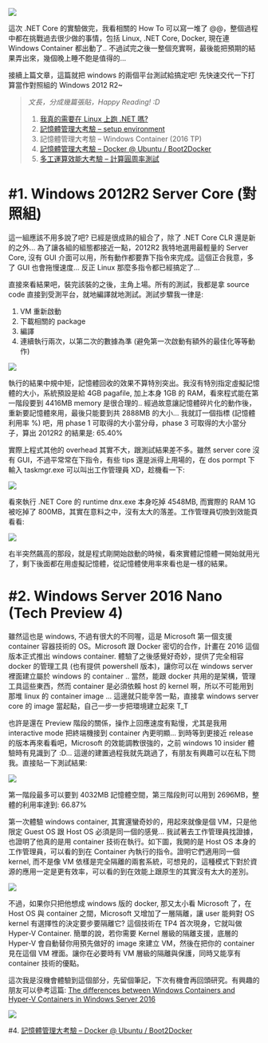 ![](http://dirteam.com/sander/wp-content/uploads/sites/2/2015/11/tp4-1024x512.jpg)

這次 .NET Core 的實驗做完，我看相關的 How To 可以寫一堆了 @@，整個過程中都在挑戰過去很少做的事情，包括 Linux, .NET Core, Docker, 現在連 Windows Container 都出動了.. 不過試完之後一整個充實啊，最後能把預期的結果弄出來，幾個晚上睡不飽是值得的...

接續上篇文章，這篇就把 windows 的兩個平台測試給搞定吧! 先快速交代一下打算當作對照組的 Windows 2012 R2~

<!--more-->


> *文長，分成幾篇張貼，Happy Reading! :D*
> 
> 1. [我真的需要在 Linux 上跑 .NET 嗎?](/2015/12/26/dnxcore50_01_should_i_run_dotnet_on_linux/)  
> 2. [記憶體管理大考驗 – setup environment](/2015/12/27/dnxcore50_02_memfrag_test/)  
> 3. 記憶體管理大考驗 – Windows Container (2016 TP)  
> 4. [記憶體管理大考驗 – Docker @ Ubuntu / Boot2Docker](/2015/12/29/dnxcore50_04_linux_and_summary/)  
> 5. [多工運算效能大考驗 – 計算圓周率測試](/?p=739&preview=true)  


# #1. Windows 2012R2 Server Core (對照組)

這一組應該不用多說了吧? 已經是很成熟的組合了，除了 .NET Core CLR 還是新的之外... 為了讓各組的組態都接近一點，2012R2 我特地選用最輕量的 Server Core, 沒有 GUI 介面可以用，所有動作都要靠下指令來完成。這個正合我意，多了 GUI 也會拖慢速度... 反正 Linux 那麼多指令都已經搞定了...

直接來看結果吧，裝完該裝的之後，主角上場。所有的測試，我都是拿 source code 直接到受測平台，就地編譯就地測試。測試步驟我一律是:

1. VM 重新啟動
2. 下載相關的 package
3. 編譯
4. 連續執行兩次，以第二次的數據為準 (避免第一次啟動有額外的最佳化等等動作)

![](/images/2015-12-28-dnxcore50_03_windows_server_2016/img_568017243c37f.png)

執行的結果中規中矩，記憶體回收的效果不算特別突出。我沒有特別指定虛擬記憶體的大小，系統預設是給 4GB pagafile, 加上本身 1GB 的 RAM，看來程式能在第一階段要到 4416MB memory 是很合理的.. 經過故意讓記憶體碎片化的動作後，重新要記憶體來用，最後只能要到共 2888MB 的大小... 我就訂一個指標 (記憶體利用率 %) 吧，用 phase 1 可取得的大小當分母，phase 3 可取得的大小當分子，算出 2012R2 的結果是: 65.40%

實際上程式其他的 overhead 其實不大，跟測試結果差不多。雖然 server core 沒有 GUI，不過平常常在下指令，有些 tips 還是派得上用場的，在 dos pormpt 下輸入 taskmgr.exe 可以叫出工作管理員 XD，趁機看一下:

![](/images/2015-12-28-dnxcore50_03_windows_server_2016/img_568018e727ab4.png)

看來執行 .NET Core 的 runtime dnx.exe 本身吃掉 4548MB, 而實際的 RAM 1G 被吃掉了 800MB，其實在意料之中，沒有太大的落差。工作管理員切換到效能頁看看:

![](/images/2015-12-28-dnxcore50_03_windows_server_2016/img_568019519b820.png)

右半突然飆高的那段，就是程式剛開始啟動的時候，看來實體記憶體一開始就用光了，剩下後面都在用虛擬記憶體，從記憶體使用率來看也是一樣的結果。

# #2. Windows Server 2016 Nano (Tech Preview 4)

雖然這也是 windows, 不過有很大的不同喔，這是 Microsoft 第一個支援 container 容器技術的 OS。Microsoft 跟 Docker 密切的合作，計畫在 2016 這個版本正式推出 windows container. 體驗了之後感覺好奇妙，提供了完全相容 docker 的管理工具 (也有提供 powershell 版本)，讓你可以在 windows server 裡面建立屬於 windows 的 container .. 當然，能跟 docker 共用的是架構，管理工具這些東西，然而 container 是必須依賴 host 的 kernel 啊，所以不可能用到那堆 linux 的 container image ... 這邊就只能辛苦一點，直接拿 windows server core 的 image 當起點，自己一步一步把環境建立起來 T_T

也許是還在 Preview 階段的關係，操作上回應速度有點慢，尤其是我用 interactive mode 把終端機接到 container 內更明顯... 到時等到更接近 release 的版本再來看看吧，Microsoft 的效能調教很強的，之前 windows 10 insider 體驗時有見識到了 :D...  這邊的建置過程我就先跳過了，有朋友有興趣可以在私下問我。直接貼一下測試結果:

![](/images/2015-12-28-dnxcore50_03_windows_server_2016/img_56840f8bb211b-e1451495326913.png)

第一階段最多可以要到 4032MB 記憶體空間，第三階段則可以用到 2696MB，整體的利用率達到: 66.87%

第一次體驗 windows container, 其實還蠻奇妙的，用起來就像是個 VM，只是他限定 Guest OS 跟 Host OS 必須是同一個的感覺... 我試著去工作管理員找證據，也證明了他真的是用 container 技術在執行。如下圖，我開的是 Host OS 本身的工作管理員，可以看的到在 Container 內執行的指令。證明它們適用同一個 kernel, 而不是像 VM 依樣是完全隔離的兩套系統，可想見的，這種模式下對於資源的應用一定是更有效率，可以看的到在效能上跟原生的其實沒有太大的差別。

![](/images/2015-12-28-dnxcore50_03_windows_server_2016/img_56801dd7cd650.png)

不過，如果你只把他想成 windows 版的 docker,  那又太小看 Microsoft 了，在 Host OS 與 container 之間，Microsoft 又增加了一層隔離，讓 user 能夠對 OS kernel 有選擇性的決定要步要隔離它? 這個技術在 TP4 首次現身，它就叫做 Hyper-V Container. 簡單的說，若你需要 Kernel 層級的隔離支援，底層的 Hyper-V 會自動替你用預先做好的 image 來建立 VM，然後在把你的 container 見在這個 VM 裡面。讓你在必要時有 VM 層級的隔離與保護，同時又能享有 container 技術的優點。

這次我是沒機會體驗到這個部分，先留個筆記，下次有機會再回頭研究。有興趣的朋友可以參考這篇: [The differences between Windows Containers and Hyper-V Containers in Windows Server 2016](http://windowsitpro.com/windows-server-2016/differences-between-windows-containers-and-hyper-v-containers-windows-server-201)

![](http://windowsitpro.com/site-files/windowsitpro.com/files/uploads/2015/08/container2.jpg)

#4. [記憶體管理大考驗 – Docker @ Ubuntu / Boot2Docker](/2015/12/29/dnxcore50_04_linux_and_summary/)